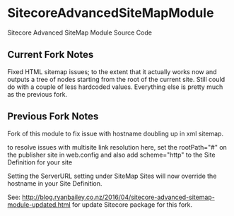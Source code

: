 # SitecoreAdvancedSiteMapModule
Sitecore Advanced SiteMap Module Source Code 

## Current Fork Notes
Fixed HTML sitemap issues; to the extent that it actually works now and outputs a tree of nodes starting from the root of the current site. 
Still could do with a couple of less hardcoded values. Everything else is pretty much as the previous fork.

## Previous Fork Notes
Fork of this module to fix issue with hostname doubling up in xml sitemap.

to resolve issues with multisite link resolution here, set the rootPath="#" on the publisher site in web.config and also add scheme="http" to the Site Definition for your site

Setting the ServerURL setting under SiteMap Sites will now override the hostname in your Site Definition. 

See: http://blog.ryanbailey.co.nz/2016/04/sitecore-advanced-sitemap-module-updated.html for update Sitecore package for this fork.

